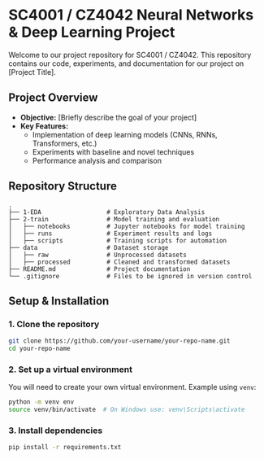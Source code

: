 # SC4001 / CZ4042 Neural Networks & Deep Learning Project

Welcome to our project repository for SC4001 / CZ4042. This repository contains our code, experiments, and documentation for our project on [Project Title].

## Project Overview

- **Objective:** [Briefly describe the goal of your project]
- **Key Features:**
  - Implementation of deep learning models (CNNs, RNNs, Transformers, etc.)
  - Experiments with baseline and novel techniques
  - Performance analysis and comparison

## Repository Structure

```
.
├── 1-EDA                  # Exploratory Data Analysis
├── 2-train                # Model training and evaluation
│   ├── notebooks          # Jupyter notebooks for model training
│   ├── runs               # Experiment results and logs
│   ├── scripts            # Training scripts for automation
├── data                   # Dataset storage
│   ├── raw                # Unprocessed datasets
│   ├── processed          # Cleaned and transformed datasets
├── README.md              # Project documentation
└── .gitignore             # Files to be ignored in version control
```

## Setup & Installation

### 1. Clone the repository
```bash
git clone https://github.com/your-username/your-repo-name.git
cd your-repo-name
```

### 2. Set up a virtual environment
You will need to create your own virtual environment. Example using `venv`:
```bash
python -m venv env
source venv/bin/activate  # On Windows use: venv\Scripts\activate
```

### 3. Install dependencies
```bash
pip install -r requirements.txt
```

